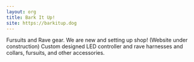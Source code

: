 ```yaml
---
layout: org
title: Bark It Up!
site: https://barkitup.dog
---
```

Fursuits and Rave gear.
We are new and setting up shop! (Website under construction) 
Custom designed LED controller and rave harnesses and collars, fursuits, and other accessories. 
